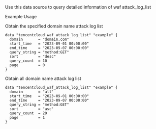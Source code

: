Use this data source to query detailed information of waf attack_log_list

Example Usage

Obtain the specified domain name attack log list

```hcl
data "tencentcloud_waf_attack_log_list" "example" {
  domain       = "domain.com"
  start_time   = "2023-09-01 00:00:00"
  end_time     = "2023-09-07 00:00:00"
  query_string = "method:GET"
  sort         = "desc"
  query_count  = 10
  page         = 0
}
```

Obtain all domain name attack log list

```hcl
data "tencentcloud_waf_attack_log_list" "example" {
  domain       = "all"
  start_time   = "2023-09-01 00:00:00"
  end_time     = "2023-09-07 00:00:00"
  query_string = "method:GET"
  sort         = "asc"
  query_count  = 20
  page         = 1
}
```